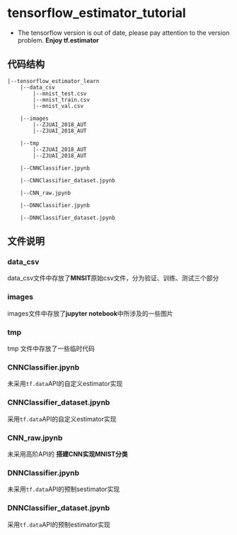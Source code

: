 # tensorflow_estimator_tutorial
- The tensorflow version is out of date, please pay attention to the version problem. 
**Enjoy tf.estimator**

## 代码结构
```
|--tensorflow_estimator_learn               
    |--data_csv
        |--mnist_test.csv
        |--mnist_train.csv
        |--mnist_val.csv
        
    |--images
        |--ZJUAI_2018_AUT
        |--ZJUAI_2018_AUT

    |--tmp
        |--ZJUAI_2018_AUT
        |--ZJUAI_2018_AUT
        
    |--CNNClassifier.jpynb
    
    |--CNNClassifier_dataset.jpynb    
    
    |--CNN_raw.jpynb    
    
    |--DNNClassifier.jpynb    
    
    |--DNNClassifier_dataset.jpynb    
```
## 文件说明
### data_csv
data_csv文件中存放了**MNSIT**原始csv文件，分为验证、训练、测试三个部分
### images
images文件中存放了**jupyter notebook**中所涉及的一些图片
### tmp
tmp 文件中存放了一些临时代码
### CNNClassifier.jpynb
未采用`tf.data`API的自定义estimator实现
### CNNClassifier_dataset.jpynb
采用`tf.data`API的自定义estimator实现
### CNN_raw.jpynb
未采用高阶API的 **搭建CNN实现MNIST分类**
### DNNClassifier.jpynb 
未采用`tf.data`API的预制sestimator实现
### DNNClassifier_dataset.jpynb
采用`tf.data`API的预制estimator实现

